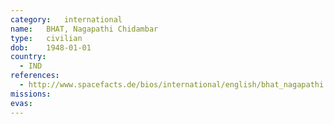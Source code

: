 ```yaml
---
category:	international
name:	BHAT, Nagapathi Chidambar
type:	civilian
dob:	1948-01-01
country:
  - IND
references:
  - http://www.spacefacts.de/bios/international/english/bhat_nagapathi.htm
missions:
evas:
---
```

